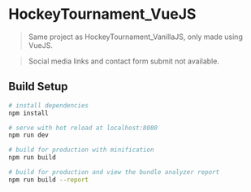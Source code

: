 # HockeyTournament_VueJS

> Same project as HockeyTournament_VanillaJS, only made using VueJS.

> Social media links and contact form submit not available.

## Build Setup

``` bash
# install dependencies
npm install

# serve with hot reload at localhost:8080
npm run dev

# build for production with minification
npm run build

# build for production and view the bundle analyzer report
npm run build --report
```


